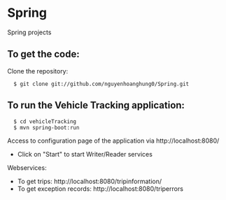 # Spring
Spring projects

To get the code:
-------------------
Clone the repository:

      $ git clone git://github.com/nguyenhoanghung0/Spring.git

To run the Vehicle Tracking application:
-------------------	
      $ cd vehicleTracking
      $ mvn spring-boot:run

Access to configuration page of the application via http://localhost:8080/
   - Click on "Start" to start Writer/Reader services
   
Webservices:
   - To get trips: http://localhost:8080/tripinformation/
   - To get exception records: http://localhost:8080/triperrors
